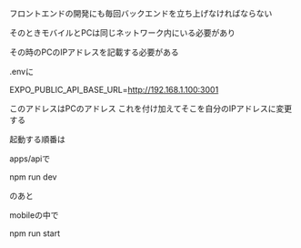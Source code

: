 フロントエンドの開発にも毎回バックエンドを立ち上げなければならない

そのときモバイルとPCは同じネットワーク内にいる必要があり

その時のPCのIPアドレスを記載する必要がある

.envに

EXPO_PUBLIC_API_BASE_URL=http://192.168.1.100:3001

このアドレスはPCのアドレス
これを付け加えてそこを自分のIPアドレスに変更する

起動する順番は

apps/apiで

npm run dev

のあと

mobileの中で

npm run start